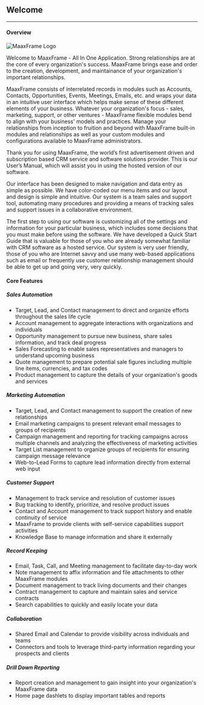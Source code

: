 ## Welcome

---

#### Overview

![MaaxFrame Logo](http://www.maaxframe.com/assets/img/Maax-logo-and-text-250x64.png)

Welcome to MaaxFrame - All In One Application. Strong relationships are at the core of every organization's success. MaaxFrame brings ease and order to the creation, development, and maintainance of your organization's important relationships.

MaaxFrame consists of interrelated records in modules such as Accounts, Contacts, Opportunities, Events, Meetings, Emails, etc. and wraps your data in an intuitive user interface which helps make sense of these different elements of your business. Whatever your organization's focus - sales, marketing, support, or other ventures - MaaxFrame flexible modules bend to align with your business' models and practices. Manage your relationships from inception to fruition and beyond with MaaxFrame built-in modules and relationships as well as your custom modules and configurations available to MaaxFrame administrators.

Thank you for using MaaxFrame, the world’s first advertisement driven and subscription based CRM service and
software solutions provider. This is our User’s Manual, which will assist you in using the hosted version of our
software.

Our interface has been designed to make navigation and data entry as simple as possible. We have color-coded our
menu items and our layout and design is simple and intuitive. Our system is a team sales and support tool,
automating many procedures and providing a means of tracking sales and support issues in a collaborative
environment.

The first step to using our software is customizing all of the settings and information for your particular business,
which includes some decisions that you must make before using the software. We have developed a Quick
Start Guide that is valuable for those of you who are already somewhat familiar with CRM software as a hosted
service. Our system is very user friendly, those of you who are Internet savvy and use many web-based applications
such as email or frequently use customer relationship management should be able to get up and going very, very
quickly.

#### Core Features

##### Sales Automation

* Target, Lead, and Contact management to direct and organize efforts throughout the sales life cycle
* Account management to aggregate interactions with organizations and individuals
* Opportunity management to pursue new business, share sales information, and track deal progress
* Sales Forecasting to enable sales representatives and managers to understand upcoming business
* Quote management to prepare potential sale figures including multiple line items, currencies, and tax codes
* Product management to capture the details of your organization's goods and services

##### Marketing Automation

* Target, Lead, and Contact management to support the creation of new relationships
* Email marketing campaigns to present relevant email messages to groups of recipients
* Campaign management and reporting for tracking campaigns across multiple channels and analyzing the effectiveness of marketing activities
* Target List management to organize groups of recipients for ensuring campaign message relevance
* Web-to-Lead Forms to capture lead information directly from external web input
 
##### Customer Support

* Management to track service and resolution of customer issues
* Bug tracking to identify, prioritize, and resolve product issues
* Contact and Account management to track support history and enable continuity of service
* MaaxFrame to provide clients with self-service capabilities support activities
* Knowledge Base to manage information and share it externally

##### Record Keeping

* Email, Task, Call, and Meeting management to facilitate day-to-day work
* Note management to affix information and file attachments to other MaaxFrame modules
* Document management to track living documents and their changes
* Contract management to capture and maintain sales and service contracts
* Search capabilities to quickly and easily locate your data 

##### Collaboration

* Shared Email and Calendar to provide visibility across individuals and teams
* Connectors and tools to leverage third-party information regarding your prospects and clients

##### Drill Down Reporting

* Report creation and management to gain insight into your organization's MaaxFrame data
* Home page dashlets to display important tables and reports




